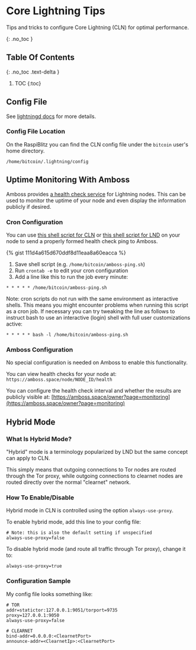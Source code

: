 # Core Lightning Tips

Tips and tricks to configure Core Lightning (CLN) for optimal performance.

{: .no_toc }

## Table Of Contents

{: .no_toc .text-delta }

1. TOC
{:toc}

## Config File

See [lightningd docs](https://lightning.readthedocs.io/lightningd-config.5.html) for more details.

### Config File Location

On the RaspiBlitz you can find the CLN config file under the `bitcoin` user's home directory.

    /home/bitcoin/.lightning/config
    
## Uptime Monitoring With Amboss

Amboss provides [a health check service](https://docs.amboss.space/api/monitoring/health-checks) for Lightning nodes. This can be used to monitor the uptime of your node and even display the information publicly if desired.

### Cron Configuration

You can use [this shell script for CLN](https://gist.github.com/swissrouting/111d4a615d670ddf8d11eaa8a60eacca) or [this shell script for LND](https://gist.github.com/C-Otto/cd5d7b0e67fc2e3e212cf13a558b101f) on your node to send a properly formed health check ping to Amboss.

{% gist 111d4a615d670ddf8d11eaa8a60eacca %}

1. Save shell script (e.g. `/home/bitcoin/amboss-ping.sh`)
1. Run `crontab -e` to edit your cron configuration
1. Add a line like this to run the job every minute:

```
* * * * * /home/bitcoin/amboss-ping.sh
```

Note: cron scripts do not run with the same environment as interactive shells. This means you might encounter problems when running this script as a cron job. If necessary you can try tweaking the line as follows to instruct bash to use an interactive (login) shell with full user customizations active:

```
* * * * * bash -l /home/bitcoin/amboss-ping.sh
```

### Amboss Configuration

No special configuration is needed on Amboss to enable this functionality.

You can view health checks for your node at: `https://amboss.space/node/NODE_ID/health`

You can configure the health check interval and whether the results are publicly visible at: [https://amboss.space/owner?page=monitoring](https://amboss.space/owner?page=monitoring)

## Hybrid Mode

### What Is Hybrid Mode?

"Hybrid" mode is a terminology popularized by LND but the same concept can apply to CLN.

This simply means that outgoing connections to Tor nodes are routed through the Tor proxy, while outgoing connections to clearnet nodes are routed directly over the normal "clearnet" network.

### How To Enable/Disable

Hybrid mode in CLN is controlled using the option `always-use-proxy`.

To enable hybrid mode, add this line to your config file:

    # Note: this is also the default setting if unspecified
    always-use-proxy=false
    
To disable hybrid mode (and route all traffic through Tor proxy), change it to:

    always-use-proxy=true

### Configuration Sample

My config file looks something like:

    # TOR
    addr=statictor:127.0.0.1:9051/torport=9735
    proxy=127.0.0.1:9050
    always-use-proxy=false

    # CLEARNET
    bind-addr=0.0.0.0:<ClearnetPort>
    announce-addr=<ClearnetIp>:<ClearnetPort>
